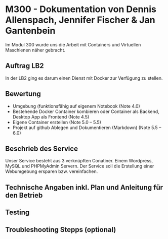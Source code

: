 # M300 - Dokumentation von Dennis Allenspach, Jennifer Fischer &amp; Jan Gantenbein
Im Modul 300 wurde uns die Arbeit mit Containers und Virtuellen Maschienen näher gebracht.
## Auftrag LB2
In der LB2 ging es darum einen Dienst mit Docker zur Verfügung zu stellen.
## Bewertung
* Umgebung (funktionsfähig auf eigenem Notebook (Note 4.0)
* Bestehende Docker Container kombieren oder Container als Backend, Desktop App als Frontend (Note 4.5)
* Eigene Container erstellen (Note 5.0 – 5.5)
* Projekt auf github Ablegen und Dokumentieren (Markdown) (Note 5.5 – 6.0)

## Beschrieb des Service
Unser Service besteht aus 3 verknüpften Conatiner. Einem Wordpress, MySQL und PHPMyAdmin Servern. Der Service soll die Erstellung einer Webumgebung ersparen bzw. vereinfachen.

## Technische Angaben inkl. Plan und Anleitung für den Betrieb

## Testing

## Troubleshooting Stepps (optional)